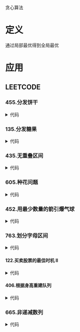 贪心算法

# 定义 #
通过局部最优得到全局最优

# 应用 #
## LEETCODE ##
### 455.分发饼干 ###
<details>
<summary>代码</summary>
<pre>
<code>
/**
 * 贪心-给满足孩子需求最小尺寸的饼干
 */
function findContentChildren($g, $s) {
    sort($g);
    sort($s);
    for ($i = 0, $j = 0, $sl = count($s), $gl = count($g); $i < $sl && $j < $gl; $i++) {
        if ($s[$i] >= $g[$j]) {
            $j++;
        }
    }
    return $j;
}
</code>
</pre>
</details>

### 135.分发糖果 ###
<details>
<summary>代码</summary>
<pre>
<code>
/**
 * 贪心-一次比较一个方向
 */
function candy($ratings) {
    $len = count($ratings);
    $res = array_fill(0, $len, 1);
    for ($i = 0; $i < $len - 1; $i++) {
        if ($ratings[$i]  < $ratings[$i + 1]) {
            $res[$i + 1] = $res[$i] + 1;
        }
    }
    for ($j = $len - 1; $j > 0; $j--) {
        if ($ratings[$j - 1] > $ratings[$j]) {
            $res[$j - 1] = max($res[$j - 1], $res[$j] + 1);
        }
    }
    return array_sum($res);
}
</code>
</pre>
</details>

### 435.无重叠区间 ###
<details>
<summary>代码</summary>
<pre>
<code>
/**
 * 贪心-重叠区间保留终点较小的
 */
function eraseOverlapIntervals($intervals) {
    $len = count($intervals);
    if ($len <= 1) {
        return 0;
    }
    array_multisort(array_column($intervals, 1), SORT_ASC, $intervals);
    $end = $intervals[0][1];
    $total = 0;
    for ($i = 1; $i < $len; $i++) {
        if ($intervals[$i][0] < $end) {
            $total++;
        } else {
            $end = $intervals[$i][1];
        }
    }
    return $total;
}
</code>
</pre>
</details>

### 605.种花问题 ###
<details>
<summary>代码</summary>
<pre>
<code>
/**
 * 贪心-有空位就种
 */
function canPlaceFlowers($flowerbed, $n) {
    if ($n < 1) {
        return true;
    }
    $len = count($flowerbed);
    if ($len < 1) {
        return false;
    }
    $total = 0;
    for ($i = 0; $i < $len; $i++) {
        if ($flowerbed[$i] == 1
            || $i < $len - 1 && $flowerbed[$i + 1] == 1
            || $i > 0 && $flowerbed[$i - 1] == 1
        ) {
            continue;
        }
        $flowerbed[$i] = 1;
        $total++;
        if ($total >= $n) {
            return true;
        }
    }
    return false;
}
</code>
</pre>
</details>

### 452.用最少数量的箭引爆气球 ###
<details>
<summary>代码</summary>
<pre>
<code>
/**
 * 贪心-保留区间的终点位置
 */
function findMinArrowShots($points) {
    $len = count($points);
    if ($len <= 1) {
        return $len;
    }
    array_multisort(array_column($points, 1), SORT_ASC, $points);
    $total = 1;
    $end = $points[0][1];
    for ($i = 1; $i < $len; $i++) {
        if ($points[$i][0] > $end) {
            $total++;
            $end = $points[$i][1];
        }
    }
    return $total;
}
</code>
</pre>
</details>

### 763.划分字母区间 ###
<details>
<summary>代码</summary>
<pre>
<code>
/**
 * 贪心-保留字母的最后一个位置
 */
function partitionLabels($s) {
    $len = strlen($s);
    if ($len < 1) {
        return [];
    }
    $map = [];
    for ($i = 0; $i < $len; $i++) {
        $map[$s[$i]] = $i;
    }
    list($start, $end) = [0, $map[$s[0]]];
    $res = [];
    for ($j = 1; $j < $len; $j++) {
        if ($j > $end) {
            $res[] = $end - $start + 1;
            $start = $j;
            $end = $map[$s[$j]];
        } else {
            $end = max($end, $map[$s[$j]]);
        }
    }
    $res[] = $end - $start + 1;
    return $res;
}
</code>
</pre>
</details>

#### 122.买卖股票的最佳时机 II ####
<details>
<summary>代码</summary>
<pre>
<code>
/**
 * 贪心-盈利就卖
 */
function maxProfit($prices) {
    $len = count($prices);
    if ($len < 1) {
        return 0;
    }
    $total = 0;
    for ($i = 1; $i < $len; $i++) {
        $profit = $prices[$i] - $prices[$i -1];
        if ($profit > 0) {
            $total += $profit;
        }
    }
    return $total;
}
</code>
</pre>
</details>

#### 406.根据身高重建队列 ####
<details>
<summary>代码</summary>
<pre>
<code>
/**
 * 贪心-先放高的
 */
function reconstructQueue($people) {
    $len = count($people);
    if ($len < 1) {
        return $people;
    }
    array_multisort(array_column($people, 0), SORT_DESC, $people);
    $res = [];
    for ($i = 0; $i < $len; $i++) {
        array_splice($res, $people[$i][1], 0, [$people[$i]]);
    }
    return $res;
}
</code>
</pre>
</details>

### 665.非递减数列 ###
<details>
<summary>代码</summary>
<pre>
<code>
/**
 * 贪心-考虑前中后三个元素
 */
function checkPossibility($nums) {
    $len = count($nums);
    if ($len < 1) {
        return true;
    }
    $cnt = 0;
    for ($i = 0; $i < $len - 1; $i++) {
        if ($nums[$i] > $nums[$i + 1]) {
            if ($cnt >= 1) {
                return false;
            }
            if ($i == 0 || $nums[$i + 1] >= $nums[$i - 1) {
                $nums[$i] = $nums[$i + 1];
                $cnt++;
            } else {
                $nums[$i + 1] = $nums[$i];
                $cnt++;
            }
        }
    }
    return true;
}
</code>
</pre>
</details>


